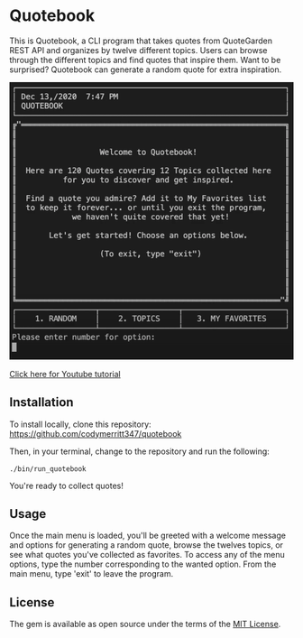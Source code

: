 # Quotebook

This is Quotebook, a CLI program that takes quotes from QuoteGarden REST API and organizes by twelve different topics.
Users can browse through the different topics and find quotes that inspire them. Want to be surprised? Quotebook can generate a random quote for extra inspiration.

![screenshot](quotebook.png "Quotebook screenshot")

[Click here for Youtube tutorial](https://youtu.be/B18DGhvesYc)


## Installation

To install locally, clone this repository:
https://github.com/codymerritt347/quotebook

Then, in your terminal, change to the repository and run the following:
```
./bin/run_quotebook
```

You're ready to collect quotes!

## Usage

Once the main menu is loaded, you'll be greeted with a welcome message and options for generating a random quote, browse the twelves topics, or see what quotes you've collected as favorites. To access any of the menu options, type the number corresponding to the wanted option. From the main menu, type 'exit' to leave the program.

## License
The gem is available as open source under the terms of the [MIT License](https://choosealicense.com/licenses/mit/).